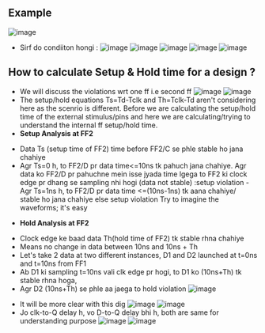 ## Example 
![image](https://github.com/Diya-Veerbhan/Verification_Concepts/assets/64258231/927cf4ab-8f17-460a-8fcd-e2c26abb7a13)

* Sirf do condiiton hongi :
![image](https://github.com/Diya-Veerbhan/Verification_Concepts/assets/64258231/8307e2a6-bd5b-43cb-a4b9-f75183864f5a)
![image](https://github.com/Diya-Veerbhan/Verification_Concepts/assets/64258231/79aec7bc-3043-441a-9aef-28eb889b34e5)
![image](https://github.com/Diya-Veerbhan/Verification_Concepts/assets/64258231/dee86891-9e28-4c19-870b-b198ae4e2392)
![image](https://github.com/Diya-Veerbhan/Verification_Concepts/assets/64258231/86eb3e68-0f9c-41fd-928d-c8111778ba69)
![image](https://github.com/Diya-Veerbhan/Verification_Concepts/assets/64258231/599a39a1-f412-4001-9b28-0e315847707f)



## How to calculate Setup & Hold time for a design ?
* We will discuss the violations wrt one ff i.e second ff
  ![image](https://github.com/Diya-Veerbhan/Verification_Concepts/assets/64258231/bb058f57-4b66-4792-bebe-2bfa601b1888)
![image](https://github.com/Diya-Veerbhan/Verification_Concepts/assets/64258231/8e16f3f2-c23a-4cab-99df-7efb469234e0)
* The setup/hold equations Ts=Td-Tclk and Th=Tclk-Td aren't considering here as the scenrio is different.
  Before we are calculating the setup/hold time of the external stimulus/pins and here we are calculating/trying
  to understand the internal ff setup/hold time. 
* <b> Setup Analysis at FF2 </b>
- Data Ts (setup time of FF2) time before FF2/C se phle stable ho jana chahiye
- Agr Ts=0 h, to FF2/D pr data time<=10ns tk pahuch jana chahiye. Agr data ko FF2/D pr pahuchne mein isse jyada time
lgega to FF2 ki clock edge pr dhang se sampling nhi hogi (data not stable) :setup violation
-Agr Ts=1ns h, to FF2/D pr data time <=(10ns-1ns) tk aana chahiye/ stable ho jana chahiye else setup violation
Try to imagine the waveforms; it's easy
* <b> Hold Analysis at FF2 </b>
- Clock edge ke baad data Th(hold time of FF2) tk stable rhna chahiye
- Means no change in data between 10ns and 10ns + Th
- Let's take 2 data at two different instances, D1 and D2 launched at t=0ns and t=10ns from FF1
- Ab D1 ki sampling t=10ns vali clk edge pr hogi, to D1 ko (10ns+Th) tk stable rhna hoga,
- Agr D2 (10ns+Th) se phle aa jaega to hold violation
  ![image](https://github.com/Diya-Veerbhan/Verification_Concepts/assets/64258231/b2b7cec0-3f97-402c-9616-7e6449f10c8b)

* It will be more clear with this dig
  ![image](https://github.com/Diya-Veerbhan/Verification_Concepts/assets/64258231/250f00f9-432c-45f6-b74c-fcd20e8ad421)
![image](https://github.com/Diya-Veerbhan/Verification_Concepts/assets/64258231/2c2307fd-e81c-4b66-9b5c-bcc3cb534b06)
* Jo clk-to-Q delay h, vo D-to-Q delay bhi h, both are same for understanding purpose
![image](https://github.com/Diya-Veerbhan/Verification_Concepts/assets/64258231/802b1a33-e169-4005-8d8d-004a17a49e6a)
![image](https://github.com/Diya-Veerbhan/Verification_Concepts/assets/64258231/02ad8162-6375-472e-b4ff-8437ae6df615)
